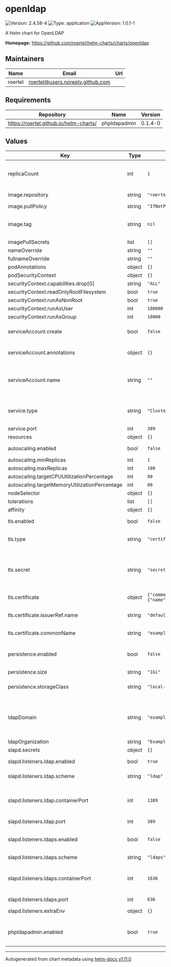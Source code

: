 # openldap

![Version: 2.4.58-4](https://img.shields.io/badge/Version-2.4.58--4-informational?style=flat-square) ![Type: application](https://img.shields.io/badge/Type-application-informational?style=flat-square) ![AppVersion: 1.0.1-1](https://img.shields.io/badge/AppVersion-1.0.1--1-informational?style=flat-square)

A Helm chart for OpenLDAP

**Homepage:** <https://github.com/roertel/helm-charts/charts/openldap>

## Maintainers

| Name | Email | Url |
| ---- | ------ | --- |
| roertel | <roertel@users.noreply.github.com> |  |

## Requirements

| Repository | Name | Version |
|------------|------|---------|
| https://roertel.github.io/helm-charts/ | phpldapadmin | 0.1.4-0 |

## Values

| Key | Type | Default | Description |
|-----|------|---------|-------------|
| replicaCount | int | `1` | Number of replicas. Only 1 is currently supported. |
| image.repository | string | `"roertel/openldap"` | Image to use for deploying. |
| image.pullPolicy | string | `"IfNotPresent"` |  |
| image.tag | string | `nil` | Override the image tag whose default is the chart appVersion. |
| imagePullSecrets | list | `[]` |  |
| nameOverride | string | `""` |  |
| fullnameOverride | string | `""` |  |
| podAnnotations | object | `{}` |  |
| podSecurityContext | object | `{}` |  |
| securityContext.capabilities.drop[0] | string | `"ALL"` |  |
| securityContext.readOnlyRootFilesystem | bool | `true` |  |
| securityContext.runAsNonRoot | bool | `true` |  |
| securityContext.runAsUser | int | `100000` |  |
| securityContext.runAsGroup | int | `10000` |  |
| serviceAccount.create | bool | `false` | Specifies whether a service account should be created |
| serviceAccount.annotations | object | `{}` | Annotations to add to the service account |
| serviceAccount.name | string | `""` | If not set and create is true, a name is generated using the fullname template |
| service.type | string | `"ClusterIP"` | Service type. Change this to expose outside of K8s |
| service.port | int | `389` | Port to listen on |
| resources | object | `{}` |  |
| autoscaling.enabled | bool | `false` | Not supported at this time. |
| autoscaling.minReplicas | int | `1` |  |
| autoscaling.maxReplicas | int | `100` |  |
| autoscaling.targetCPUUtilizationPercentage | int | `80` |  |
| autoscaling.targetMemoryUtilizationPercentage | int | `80` |  |
| nodeSelector | object | `{}` |  |
| tolerations | list | `[]` |  |
| affinity | object | `{}` |  |
| tls.enabled | bool | `false` | Enable TLS (LDAPS). |
| tls.type | string | `"certificate"` | TLS source: certificate or secret |
| tls.secret | string | `"secret-name"` | Mandatory and created outside of Helm if `type` is `secret`. Must have key, cert & chain values. |
| tls.certificate | object | `{"commonName":"example.com","issuerRef":{"name":"default"},"optional":{}}` | Mandatory if `type` is `certificate`. |
| tls.certificate.issuerRef.name | string | `"default"` | This is most likely not correct for your setup. |
| tls.certificate.commonName | string | `"example.com"` | Set to the FQDN of your LDAP server |
| persistence.enabled | bool | `false` | Enable the database to persist across restarts. |
| persistence.size | string | `"1Gi"` | Database size. |
| persistence.storageClass | string | `"local-path"` | Storage Class for the persistent volume |
| ldapDomain | string | `"example.com"` | LDAP Domain in FQDN format. For example, `example.com` will convert to `dc=example,dc=com`. |
| ldapOrganization | string | `"Example Organization"` |  |
| slapd.secrets | object | `{}` |  |
| slapd.listeners.ldap.enabled | bool | `true` | Enable the LDAP protocol |
| slapd.listeners.ldap.scheme | string | `"ldap"` | Only ldap & ldaps is supported. |
| slapd.listeners.ldap.containerPort | int | `1389` | Set to >1024 to allow container to run as non-root user for improved security. |
| slapd.listeners.ldap.port | int | `389` | External port. |
| slapd.listeners.ldaps.enabled | bool | `false` | Enable the LDAPS protocol. LDAPS requires TLS into to be set, above. |
| slapd.listeners.ldaps.scheme | string | `"ldaps"` |  |
| slapd.listeners.ldaps.containerPort | int | `1636` | Set to >1024 to allow container to run as non-root user for improved security. |
| slapd.listeners.ldaps.port | int | `636` |  |
| slapd.listeners.extraEnv | object | `{}` | Extra environment variables to set. |
| phpldapadmin.enabled | bool | `true` | Enable PHPLDAPAdmin. See sub-chart for settings. |

----------------------------------------------
Autogenerated from chart metadata using [helm-docs v1.11.0](https://github.com/norwoodj/helm-docs/releases/v1.11.0)
